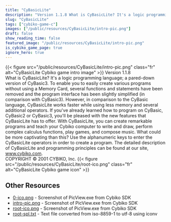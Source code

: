 ```yaml
---
title: "CyBasicLite"
description: "Version 1.1.8 What is CyBasicLite? It's a logic programming language; a pared-down version of CyBasic3. To enable you to easily create various programs without using a Memory Card, several functions and statements have been removed and the program interface has been slightly sim..."
slug: "CyBasicLite"
tags: ["cybiko-game-c"]
images: ["/public/resources/CyBasicLite/intro-pic.png"]
draft: false
show_reading_time: false
featured_image: "/public/resources/CyBasicLite/intro-pic.png"
is_cybiko_game_page: true
ignore_hero: true
---
```

{{< figure src="/public/resources/CyBasicLite/intro-pic.png" class="fr" alt="CyBasicLite Cybiko game intro image" >}}
Version 1.1.8 \
What is CyBasicLite? It's a logic programming language; a pared-down version of CyBasic3. To enable you to easily create various programs without using a Memory Card, several functions and statements have been removed and the program interface has been slightly simplified (in comparison with CyBasic3). However, in comparison to the CyBasic language, CyBasicLite works faster while using less memory and several additional operators. If you've already learned how to program on CyBasic, CyBasic2 or CyBasic3, you'll be pleased with the new features that CyBasicLite has to offer. With CyBasicLite, you can create remarkable programs and teach your Cybiko computer to write and draw, perform complex calculus functions, play games, and compose music. What could be more captivating than this? Use the alphanumeric keys to enter the CyBasicLite operators in order to create a program. The detailed description of CyBasicLite and programming principles can be found at our site, www.cybiko.com. \
COPYRIGHT © 2001 CYBIKO, Inc. {{< figure src="/public/resources/CyBasicLite/root-ico.png" class="fr" alt="CyBasicLite Cybiko game icon" >}}

## Other Resources
* [0-ico.png](/public/resources/CyBasicLite/0-ico.png) - Screenshot of PicView.exe from Cybiko SDK
* [intro-pic.png](/public/resources/CyBasicLite/intro-pic.png) - Screenshot of PicView.exe from Cybiko SDK
* [root-ico.png](/public/resources/CyBasicLite/root-ico.png) - Screenshot of PicView.exe from Cybiko SDK
* [root-spl.txt](/public/resources/CyBasicLite/root-spl.txt) - Text file converted from iso-8859-1 to utf-8 using iconv
